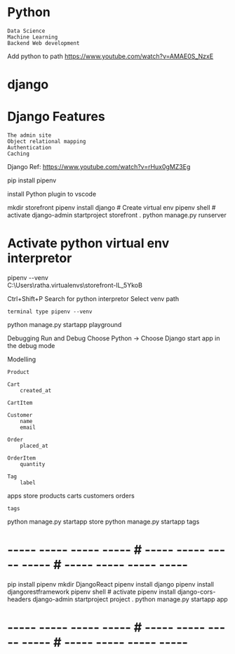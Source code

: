 # Python
    Data Science 
    Machine Learning 
    Backend Web development 

Add python to path
    https://www.youtube.com/watch?v=AMAE0S_NzxE

# django

# Django Features 
    The admin site 
    Object relational mapping 
    Authentication 
    Caching 

Django Ref:
    https://www.youtube.com/watch?v=rHux0gMZ3Eg

pip install pipenv 

install Python plugin to vscode 

mkdir storefront 
pipenv install django       # Create virtual env 
pipenv shell                # activate 
django-admin startproject storefront .
python manage.py runserver

# Activate python virtual env interpretor 
pipenv --venv   
    C:\Users\ratha\.virtualenvs\storefront-lL_5YkoB

Ctrl+Shift+P 
    Search for python interpretor
    Select venv path

    terminal type pipenv --venv

python manage.py startapp playground 


Debugging 
Run and Debug 
Choose Python -> Choose Django 
start app in the debug mode 


Modelling 

    Product 

    Cart 
        created_at 

    CartItem

    Customer 
        name 
        email 

    Order 
        placed_at 

    OrderItem 
        quantity

    Tag 
        label 


apps 
    store 
        products
        carts 
        customers
        orders 

    tags 

python manage.py startapp store 
python manage.py startapp tags 


# ----- ----- ----- ----- # ----- ----- ----- ----- # ----- ----- ----- ----- #

pip install pipenv 
mkdir DjangoReact 
pipenv install django
pipenv install djangorestframework
pipenv shell                # activate 
pipenv install django-cors-headers
django-admin startproject project .
python manage.py startapp app


# ----- ----- ----- ----- # ----- ----- ----- ----- # ----- ----- ----- ----- # 

